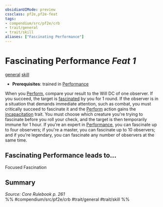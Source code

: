 ```yaml
---
obsidianUIMode: preview
cssclass: pf2e,pf2e-feat
tags:
- compendium/src/pf2e/crb
- trait/general
- trait/skill
aliases: ["Fascinating Performance"]
---
```

# Fascinating Performance  *Feat 1*  
[general](rules/traits/general.md)  [skill](rules/traits/skill.md)  

- **Prerequisites**: trained in [Performance](compendium/skills.md#Performance)

When you [Perform](rules/actions/perform.md), compare your result to the Will DC of one observer. If you succeed, the target is [fascinated](rules/conditions.md#Fascinated) by you for 1 round. If the observer is in a situation that demands immediate attention, such as combat, you must critically succeed to fascinate it and the [Perform](rules/actions/perform.md) action gains the [incapacitation](rules/traits/incapacitation.md) trait. You must choose which creature you're trying to fascinate before you roll your check, and the target is then temporarily immune for 1 hour. If you're an expert in [Performance](compendium/skills.md#Performance), you can fascinate up to four observers; if you're a master, you can fascinate up to 10 observers; and if you're legendary, you can fascinate any number of observers at the same time.

## Fascinating Performance leads to...

Focused Fascination

## Summary

*Source: Core Rulebook p. 261*  
%% #compendium/src/pf2e/crb #trait/general #trait/skill %%